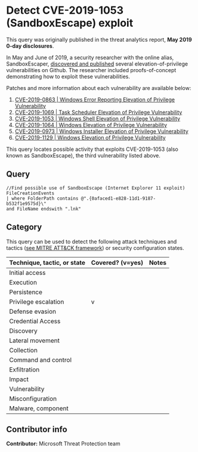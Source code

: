# Detect CVE-2019-1053 (SandboxEscape) exploit

This query was originally published in the threat analytics report, **May 2019 0-day disclosures**.

In May and June of 2019, a security researcher with the online alias, SandboxEscaper, [discovered and published](https://threatpost.com/sandboxescaper-more-exploits-ie-zero-day/145010/) several elevation-of-privilege vulnerabilities on Github. The researcher included proofs-of-concept demonstrating how to exploit these vulnerabilities.

Patches and more information about each vulnerability are available below:

1. [CVE-2019-0863 | Windows Error Reporting Elevation of Privilege Vulnerability](https://portal.msrc.microsoft.com/en-US/security-guidance/advisory/CVE-2019-0863)
1. [CVE-2019-1069 | Task Scheduler Elevation of Privilege Vulnerability](https://portal.msrc.microsoft.com/en-US/security-guidance/advisory/CVE-2019-1069)
1. [CVE-2019-1053 | Windows Shell Elevation of Privilege Vulnerability](https://portal.msrc.microsoft.com/en-US/security-guidance/advisory/CVE-2019-1053)
1. [CVE-2019-1064 | Windows Elevation of Privilege Vulnerability](https://portal.msrc.microsoft.com/en-US/security-guidance/advisory/CVE-2019-1064)
1. [CVE-2019-0973 | Windows Installer Elevation of Privilege Vulnerability](https://portal.msrc.microsoft.com/en-US/security-guidance/advisory/CVE-2019-0973)
1. [CVE-2019-1129 | Windows Elevation of Privilege Vulnerability](https://portal.msrc.microsoft.com/en-US/security-guidance/advisory/CVE-2019-1129)

This query locates possible activity that exploits CVE-2019-1053 (also known as SandboxEscape), the third vulnerability listed above.

## Query

```Kusto
//Find possible use of SandboxEscape (Internet Explorer 11 exploit)
FileCreationEvents
| where FolderPath contains @".{0afaced1-e828-11d1-9187-b532f1e9575d}\"
and FileName endswith ".lnk"
```

## Category

This query can be used to detect the following attack techniques and tactics ([see MITRE ATT&CK framework](https://attack.mitre.org/)) or security configuration states.

| Technique, tactic, or state | Covered? (v=yes) | Notes |
|------------------------|----------|-------|
| Initial access |  |  |
| Execution |  |  |
| Persistence |  |  |
| Privilege escalation | v |  |
| Defense evasion |  |  |
| Credential Access |  |  |
| Discovery |  |  |
| Lateral movement |  |  |
| Collection |  |  |
| Command and control |  |  |
| Exfiltration |  |  |
| Impact |  |  |
| Vulnerability |  |  |
| Misconfiguration |  |  |
| Malware, component |  |  |

## Contributor info

**Contributor:** Microsoft Threat Protection team
